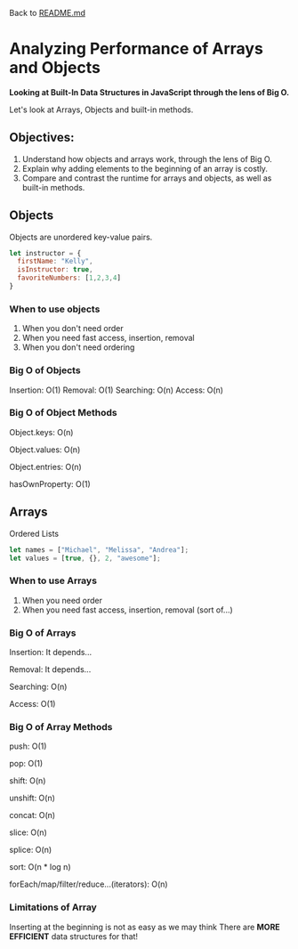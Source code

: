 Back to [README.md](./README.md)

# Analyzing Performance of Arrays and Objects
**Looking at Built-In Data Structures in JavaScript through the lens of Big O.**

Let's look at Arrays, Objects and built-in methods.

## Objectives:
1. Understand how objects and arrays work, through the lens of Big O.
2. Explain why adding elements to the beginning of an array is costly.
3. Compare and contrast the runtime for arrays and objects, as well as built-in methods.

## Objects
Objects are unordered key-value pairs.

```javascript
let instructor = {
  firstName: "Kelly",
  isInstructor: true,
  favoriteNumbers: [1,2,3,4]
}
```

### When to use objects
1. When you don't need order
2. When you need fast access, insertion, removal
3. When you don't need ordering

### Big O of Objects
Insertion: O(1)
Removal: O(1)
Searching: O(n) 
Access: O(n)

### Big O of Object Methods
Object.keys: O(n)

Object.values: O(n)

Object.entries: O(n)

hasOwnProperty: O(1)

## Arrays
Ordered Lists

```javascript
let names = ["Michael", "Melissa", "Andrea"];
let values = [true, {}, 2, "awesome"];
```

### When to use Arrays
1. When you need order
2. When you need fast access, insertion, removal (sort of...)

### Big O of Arrays
Insertion: It depends...

Removal: It depends...

Searching: O(n)

Access: O(1)

### Big O of Array Methods
push: O(1)

pop: O(1)

shift: O(n)

unshift: O(n)

concat: O(n)

slice: O(n)

splice: O(n)

sort: O(n * log n)

forEach/map/filter/reduce...(iterators): O(n)

### Limitations of Array
Inserting at the beginning is not as easy as we may think
There are **MORE EFFICIENT** data structures for that!

